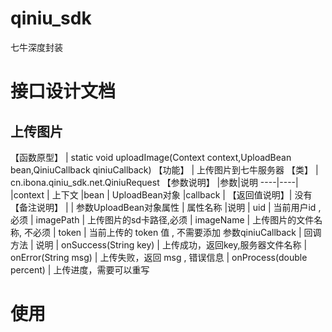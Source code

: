 # qiniu_sdk
  七牛深度封装

# 接口设计文档
  
 
  ## 上传图片
  
  【函数原型】 | static void uploadImage(Context context,UploadBean bean,QiniuCallback qiniuCallback)
  【功能】 | 上传图片到七牛服务器 
  【类】 | cn.ibona.qiniu_sdk.net.QiniuRequest
  【参数说明】 |参数|说明 
           ----|----|  
          |context  | 上下文
          |bean     | UploadBean对象
          |callback | 
  【返回值说明】| 没有
  【备注说明】 |   | 
   参数UploadBean对象属性 | 属性名称   |说明
    |  uid | 当前用户id , 必须
    | imagePath | 上传图片的sd卡路径,必须
    | imageName | 上传图片的文件名称, 不必须
    | token | 当前上传的 token 值 , 不需要添加
   参数qiniuCallback | 回调方法 | 说明
    | onSuccess(String key) | 上传成功，返回key,服务器文件名称
    | onError(String msg) | 上传失败，返回 msg , 错误信息
    | onProcess(double percent) | 上传进度，需要可以重写
    
      
      
  
  
# 使用
  